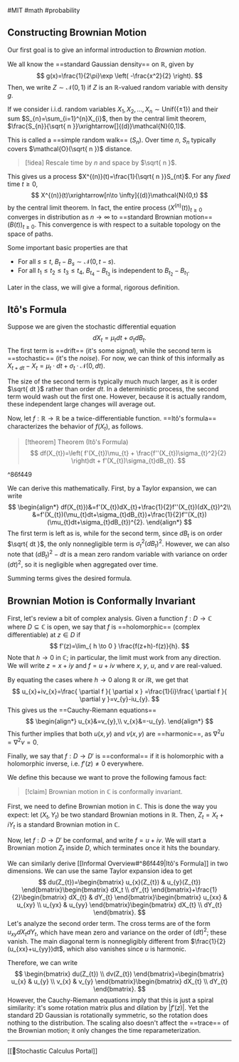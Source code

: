 #MIT #math #probability
## Constructing Brownian Motion

Our first goal is to give an informal introduction to *Brownian motion*. 

We all know the ==standard Gaussian density== on $\mathbb{R}$, given by
$$
g(x)=\frac{1}{2\pi}\exp \left( -\frac{x^2}{2} \right).
$$
Then, we write $Z\sim \mathcal{N}(0,1)$ if $Z$ is an $\mathbb{R}$-valued random variable with density $g$.

If we consider i.i.d. random variables $X_{1},X_{2},\dots,X_{n}\sim \text{Unif}(\{\pm 1\})$ and their sum $S_{n}=\sum_{i=1}^{n}X_{i}$, then by the central limit theorem, $\frac{S_{n}}{\sqrt{ n }}\xrightarrow[]{(d)}\mathcal{N}(0,1)$. 

This is called a ==simple random walk== $(S_{n})$. Over time $n$, $S_{n}$ typically covers $\mathcal{O}(\sqrt{ n })$ distance.

> [!idea]
> Rescale time by $n$ and space by $\sqrt{ n }$.

This gives us a process $X^{(n)}(t)=\frac{1}{\sqrt{ n }}S_{nt}$. For any *fixed* time $t\geq 0$,
$$
X^{(n)}(t)\xrightarrow[n\to \infty]{(d)}\mathcal{N}(0,t)
$$
by the central limit theorem. In fact, the entire process $\left( X^{(n)}(t) \right)_{t\geq 0}$ converges in distribution as $n\to \infty$ to ==standard Brownian motion== $(B(t))_{t\geq 0}$. This convergence is with respect to a suitable topology on the space of paths.

Some important basic properties are that
* For all $s\leq t$, $B_{t}-B_{s}\sim \mathcal{N}(0,t-s)$.
* For all $t_{1}\leq t_{2}\leq t_{3}\leq t_{4}$, $B_{t_{4}}-B_{t_{3}}$ is independent to $B_{t_{2}}-B_{t_{1}}$.

Later in the class, we will give a formal, rigorous definition.

## Itô's Formula

Suppose we are given the stochastic differential equation
$$
dX_{t}=\mu_{t}dt+\sigma_{t}dB_{t}.
$$
The first term is ==drift== (it's some *signal*), while the second term is ==stochastic== (it's the *noise*). For now, we can think of this informally as $X_{t+dt}-X_{t}=\mu_{t}\cdot dt+\sigma_{t}\cdot \mathcal{N}(0,dt)$.

The size of the second term is typically much much larger, as it is order $\sqrt{ dt }$ rather than order $dt$. In a deterministic process, the second term would wash out the first one. However, because it is actually random, these independent large changes will average out.

Now, let $f:\mathbb{R}\to \mathbb{R}$ be a twice-differentiable function. ==Itô's formula== characterizes the behavior of $f(X_{t})$, as follows.

> [!theorem] Theorem (Itô's Formula)
> $$
> df(X_{t})=\left( f'(X_{t})\mu_{t} + \frac{f''(X_{t})\sigma_{t}^2}{2} \right)dt + f'(X_{t})\sigma_{t}dB_{t}. 
> $$

^86f449

We can derive this mathematically. First, by a Taylor expansion, we can write
$$
\begin{align*}
df(X_{t)})&=f'(X_{t})dX_{t}+\frac{1}{2}f''(X_{t})(dX_{t})^2\\
&=f'(X_{t})(\mu_{t}dt+\sigma_{t}dB_{t})+\frac{1}{2}f''(X_{t})(\mu_{t}dt+\sigma_{t}dB_{t})^{2}.
\end{align*}
$$
The first term is left as is, while for the second term, since $dB_{t}$ is on order $\sqrt{ dt }$, the only nonnegligible term is $\sigma_{t}^2(dB_{t})^2$. However, we can also note that $(dB_{t})^2-dt$ is a mean zero random variable with variance on order $(dt)^2$, so it is negligible when aggregated over time. 

Summing terms gives the desired formula.

## Brownian Motion is Conformally Invariant

First, let's review a bit of complex analysis. Given a function $f:D\to \mathbb{C}$ where $D\subseteq \mathbb{C}$ is open, we say that $f$ is ==holomorphic== (complex differentiable) at $z\in D$ if
$$
f'(z)=\lim_{ h \to 0 } \frac{f(z+h)-f(z)}{h}.
$$
Note that $h\to 0$ in $\mathbb{C}$; in particular, the limit must work from any direction. We will write $z=x+iy$ and $f=u+iv$ where $x$, $y$, $u$, and $v$ are real-valued. 

By equating the cases where $h\to 0$ along $\mathbb{R}$ or $i\mathbb{R}$, we get that
$$
u_{x}+iv_{x}=\frac{ \partial f }{ \partial x } =\frac{1}{i}\frac{ \partial f }{ \partial y }=v_{y}-iu_{y}.
$$
This gives us the ==Cauchy-Riemann equations==
$$
\begin{align*}
u_{x}&=v_{y},\\
v_{x}&=-u_{y}.
\end{align*}
$$
This further implies that both $u(x,y)$ and $v(x,y)$ are ==harmonic==, as $\nabla^2u=\nabla^2v=0$.

Finally, we say that $f:D\to D'$ is ==conformal== if it is holomorphic with a holomorphic inverse, i.e. $f'(z)\neq0$ everywhere.

We define this because we want to prove the following famous fact:

> [!claim]
> Brownian motion in $\mathbb{C}$ is conformally invariant.

First, we need to define Brownian motion in $\mathbb{C}$. This is done the way you expect: let $(X_{t},Y_{t})$ be two standard Brownian motions in $\mathbb{R}$. Then, $Z_{t}=X_{t}+iY_{t}$ is a standard Brownian motion in $\mathbb{C}$.

Now, let $f:D\to D'$ be conformal, and write $f=u+iv$. We will start a Brownian motion $Z_{t}$ inside $D$, which terminates once it hits the boundary.

We can similarly derive [[Informal Overview#^86f449|Itô's Formula]] in two dimensions. We can use the same Taylor expansion idea to get
$$
du(Z_{t})=\begin{bmatrix}
u_{x}(Z_{t}) & u_{y}(Z_{t})
\end{bmatrix}\begin{bmatrix}
dX_t \\
dY_{t}
\end{bmatrix}+\frac{1}{2}\begin{bmatrix}
dX_{t} & dY_{t}
\end{bmatrix}\begin{bmatrix}
u_{xx} & u_{xy} \\
u_{yx} & u_{yy}
\end{bmatrix}\begin{bmatrix}
dX_{t} \\
dY_{t}
\end{bmatrix}.
$$
Let's analyze the second order term. The cross terms are of the form $u_{xy}dX_{t}dY_{t}$, which have mean zero and variance on the order of $(dt)^2$; these vanish. The main diagonal term is nonnegligibly different from $\frac{1}{2}(u_{xx}+u_{yy})dt$, which also vanishes since $u$ is harmonic.

Therefore, we can write
$$
\begin{bmatrix}
du(Z_{t}) \\
dv(Z_{t})
\end{bmatrix}=\begin{bmatrix}
u_{x} & u_{y} \\
v_{x} & v_{y}
\end{bmatrix}\begin{bmatrix}
dX_{t} \\
dY_{t}
\end{bmatrix}.
$$
However, the Cauchy-Riemann equations imply that this is just a spiral similarity: it's some rotation matrix plus and dilation by $|f'(z)|$. Yet the standard 2D Gaussian is rotationally symmetric, so the rotation does nothing to the distribution. The scaling also doesn't affect the ==trace== of the Brownian motion; it only changes the time reparameterization. 

---

[[🚶Stochastic Calculus Portal]]